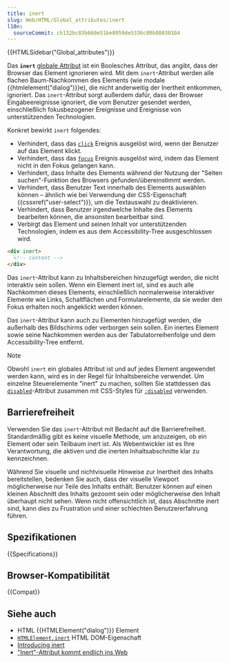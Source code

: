 ```yaml
---
title: inert
slug: Web/HTML/Global_attributes/inert
l10n:
  sourceCommit: cb132bc83b660e51be8959de5336c00b08030104
---
```


{{HTMLSidebar("Global_attributes")}}

Das **`inert`** [globale Attribut](/de/docs/Web/HTML/Global_attributes) ist ein Boolesches Attribut, das angibt, dass der Browser das Element ignorieren wird. Mit dem `inert`-Attribut werden alle flachen Baum-Nachkommen des Elements (wie modale {{htmlelement("dialog")}}e), die nicht anderweitig der Inertheit entkommen, ignoriert. Das `inert`-Attribut sorgt außerdem dafür, dass der Browser Eingabeereignisse ignoriert, die vom Benutzer gesendet werden, einschließlich fokusbezogener Ereignisse und Ereignisse von unterstützenden Technologien.

Konkret bewirkt `inert` folgendes:

- Verhindert, dass das [`click`](/de/docs/Web/API/Element/click_event) Ereignis ausgelöst wird, wenn der Benutzer auf das Element klickt.
- Verhindert, dass das [`focus`](/de/docs/Web/API/Element/focus_event) Ereignis ausgelöst wird, indem das Element nicht in den Fokus gelangen kann.
- Verhindert, dass Inhalte des Elements während der Nutzung der "Seiten suchen"-Funktion des Browsers gefunden/übereinstimmt werden.
- Verhindert, dass Benutzer Text innerhalb des Elements auswählen können – ähnlich wie bei Verwendung der CSS-Eigenschaft {{cssxref("user-select")}}, um die Textauswahl zu deaktivieren.
- Verhindert, dass Benutzer irgendwelche Inhalte des Elements bearbeiten können, die ansonsten bearbeitbar sind.
- Verbirgt das Element und seinen Inhalt vor unterstützenden Technologien, indem es aus dem Accessibility-Tree ausgeschlossen wird.

```html
<div inert>
  <!-- content -->
</div>
```

Das `inert`-Attribut kann zu Inhaltsbereichen hinzugefügt werden, die nicht interaktiv sein sollen. Wenn ein Element inert ist, sind es auch alle Nachkommen dieses Elements, einschließlich normalerweise interaktiver Elemente wie Links, Schaltflächen und Formularelemente, da sie weder den Fokus erhalten noch angeklickt werden können.

Das `inert`-Attribut kann auch zu Elementen hinzugefügt werden, die außerhalb des Bildschirms oder verborgen sein sollen. Ein inertes Element sowie seine Nachkommen werden aus der Tabulatorreihenfolge und dem Accessibility-Tree entfernt.

> [!NOTE]
> Obwohl `inert` ein globales Attribut ist und auf jedes Element angewendet werden kann, wird es in der Regel für Inhaltsbereiche verwendet. Um einzelne Steuerelemente "inert" zu machen, sollten Sie stattdessen das [`disabled`](/de/docs/Web/HTML/Attributes/disabled)-Attribut zusammen mit CSS-Styles für [`:disabled`](/de/docs/Web/CSS/:disabled) verwenden.

## Barrierefreiheit

Verwenden Sie das `inert`-Attribut mit Bedacht auf die Barrierefreiheit. Standardmäßig gibt es keine visuelle Methode, um anzuzeigen, ob ein Element oder sein Teilbaum inert ist. Als Webentwickler ist es Ihre Verantwortung, die aktiven und die inerten Inhaltsabschnitte klar zu kennzeichnen.

Während Sie visuelle und nichtvisuelle Hinweise zur Inertheit des Inhalts bereitstellen, bedenken Sie auch, dass der visuelle Viewport möglicherweise nur Teile des Inhalts enthält. Benutzer können auf einen kleinen Abschnitt des Inhalts gezoomt sein oder möglicherweise den Inhalt überhaupt nicht sehen. Wenn nicht offensichtlich ist, dass Abschnitte inert sind, kann dies zu Frustration und einer schlechten Benutzererfahrung führen.

## Spezifikationen

{{Specifications}}

## Browser-Kompatibilität

{{Compat}}

## Siehe auch

- HTML {{HTMLElement("dialog")}} Element
- [`HTMLElement.inert`](/de/docs/Web/API/HTMLElement/inert) HTML DOM-Eigenschaft
- [Introducing inert](https://web.dev/articles/inert)
- ["Inert"-Attribut kommt endlich ins Web](https://www.stefanjudis.com/blog/the-inert-attribute-is-finally-coming-to-the-web/)
